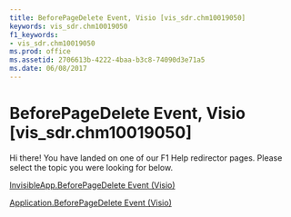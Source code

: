 ```yaml
---
title: BeforePageDelete Event, Visio [vis_sdr.chm10019050]
keywords: vis_sdr.chm10019050
f1_keywords:
- vis_sdr.chm10019050
ms.prod: office
ms.assetid: 2706613b-4222-4baa-b3c8-74090d3e71a5
ms.date: 06/08/2017
---
```



# BeforePageDelete Event, Visio [vis_sdr.chm10019050]

Hi there! You have landed on one of our F1 Help redirector pages. Please select the topic you were looking for below.

[InvisibleApp.BeforePageDelete Event (Visio)](http://msdn.microsoft.com/library/dc7a6fde-1794-b91f-0990-391a78c6039c%28Office.15%29.aspx)

[Application.BeforePageDelete Event (Visio)](http://msdn.microsoft.com/library/658e3367-2f5b-e2d4-6c07-9b4463ee500a%28Office.15%29.aspx)


